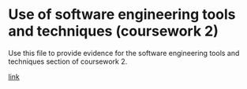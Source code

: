 # Use of software engineering tools and techniques (coursework 2)

Use this file to provide evidence for the software engineering tools and techniques section of coursework 2.

[link](https://github.com/SihanLu212/comp0035-cw-g-team-6-master)